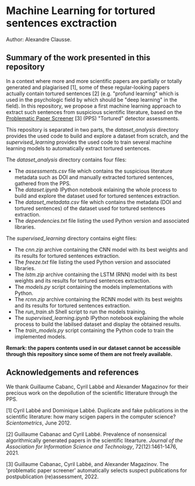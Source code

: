 # Machine Learning for tortured sentences exctraction

Author: Alexandre Clausse.

## Summary of the work presented in this repository

In a context where more and more scientific papers are partially or totally generated and plagiarised [1], some of these regular-looking papers actually contain tortured sentences [2] (e.g. "profund learning" which is used in the psychologic field by which should be "deep learning" in the field). In this repository, we propose a first machine learning approach to extract such sentences from suspicious scientific literature, based on the [Problematic Paper Screener](https://www.irit.fr/~Guillaume.Cabanac/problematic-paper-screener) [3] (PPS) "Tortured" detector assessments.

This repository is separated in two parts, the *dataset_analysis* directory provides the used code to build and explore a dataset from scratch, and the *supervised_learning* provides the used code to train several machine learning models to automatically extract tortured sentences.

The *dataset_analysis* directory contains four files:
- The *assessments.csv* file which contains the suspicious literature metadata such as DOI and manually extracted tortured sentences, gathered from the PPS.
- The *dataset.ipynb* IPython notebook exlaining the whole process to build and explore the dataset used for tortured sentences extraction.
- The *dataset_metadata.csv* file which contains the metadata (DOI and tortured sentences) of the dataset used for tortured sentences extraction.
- The *dependencies.txt* file listing the used Python version and associated libraries.

The *supervised_learning* directory contains eight files:
- The *cnn.zip* archive containing the CNN model with its best weights and its results for tortured sentences extraction.
- The *freeze.txt* file listing the used Python version and associated libraries.
- The *lstm.zip* archive containing the LSTM (RNN) model with its best weights and its results for tortured sentences extraction.
- The *models.py* script containing the models implementations with Python.
- The *rcnn.zip* archive containing the RCNN model with its best weights and its results for tortured sentences extraction.
- The *run_train.sh* Shell script to run the models training.
- The *supervised_learning.ipynb* IPython notebook explaining the whole process to build the labilsed dataset and display the obtained results.
- The *train_models.py* script containing the Python code to train the implemented models.

**Remark: the papers contents used in our dataset cannot be accessible through this repository since some of them are not freely available.**

## Acknowledgements and references

We thank Guillaume Cabanc, Cyril Labbé and Alexander Magazinov for their precious work on the depollution of the scientific litterature through the PPS.

[1] Cyril Labbé and Dominique Labbé. Duplicate and fake publications in the scientific literature: how many scigen papers in the computer science? *Scientometrics*, June 2012.

[2] Guillaume Cabanac and Cyril Labbé. Prevalence of nonsensical algorithmically generated papers in the scientific litearture. *Journal of the Association for Information Science and Technology*, 72(12):1461-1476, 2021.

[3] Guillaume Cabanac, Cyril Labbé, and Alexander Magazinov. The 'problematic paper screener' automatically selects suspect publications for postpublication (re)assessment, 2022.
